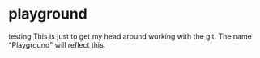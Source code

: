# playground
testing
This is just to get my head around working with the git.
The name "Playground" will reflect this.
